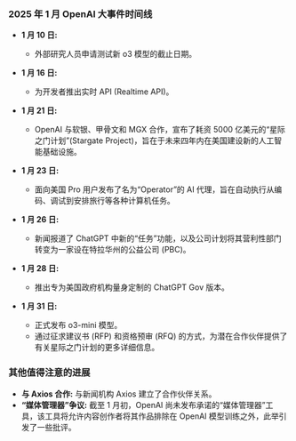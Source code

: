 ### 2025 年 1 月 OpenAI 大事件时间线

*   **1 月 10 日:**
    *   外部研究人员申请测试新 o3 模型的截止日期。

*   **1 月 16 日:**
    *   为开发者推出实时 API (Realtime API)。

*   **1 月 21 日:**
    *   OpenAI 与软银、甲骨文和 MGX 合作，宣布了耗资 5000 亿美元的“星际之门计划”(Stargate Project)，旨在于未来四年内在美国建设新的人工智能基础设施。

*   **1 月 23 日:**
    *   面向美国 Pro 用户发布了名为“Operator”的 AI 代理，旨在自动执行从编码、调试到安排旅行等各种计算机任务。

*   **1 月 26 日:**
    *   新闻报道了 ChatGPT 中新的“任务”功能，以及公司计划将其营利性部门转变为一家设在特拉华州的公益公司 (PBC)。

*   **1 月 28 日:**
    *   推出专为美国政府机构量身定制的 ChatGPT Gov 版本。

*   **1 月 31 日:**
    *   正式发布 o3-mini 模型。
    *   通过征求建议书 (RFP) 和资格预审 (RFQ) 的方式，为潜在合作伙伴提供了有关星际之门计划的更多详细信息。

### 其他值得注意的进展

*   **与 Axios 合作:** 与新闻机构 Axios 建立了合作伙伴关系。
*   **“媒体管理器”争议:** 截至 1 月初，OpenAI 尚未发布承诺的“媒体管理器”工具，该工具将允许内容创作者将其作品排除在 OpenAI 模型训练之外，此举引发了一些批评。
